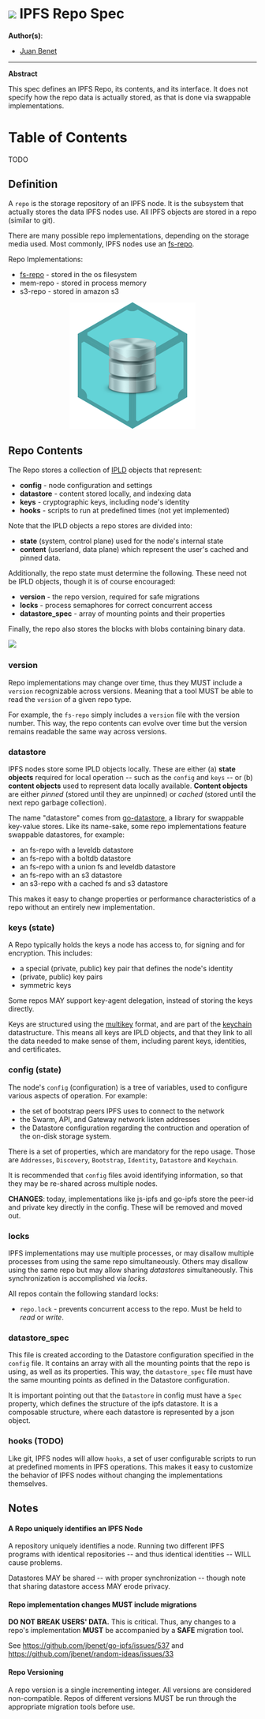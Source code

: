 # ![](https://img.shields.io/badge/status-wip-orange.svg?style=flat-square) IPFS Repo Spec

**Author(s)**:
- [Juan Benet](github.com/jbenet)

* * *

**Abstract**

This spec defines an IPFS Repo, its contents, and its interface. It does not specify how the repo data is actually stored, as that is done via swappable implementations.

# Table of Contents

TODO

## Definition

A `repo` is the storage repository of an IPFS node. It is the subsystem that
actually stores the data IPFS nodes use. All IPFS objects are stored
in a repo (similar to git).

There are many possible repo implementations, depending on the storage media
used. Most commonly, IPFS nodes use an [fs-repo](REPO_FS.md).

Repo Implementations:
- [fs-repo](REPO_FS.md) - stored in the os filesystem
- mem-repo - stored in process memory
- s3-repo - stored in amazon s3

<center>
  <img src="img/ipfs-repo.png" width="256" />
</center>

## Repo Contents

The Repo stores a collection of [IPLD](https://github.com/ipld/specs#readme) objects that represent:

- **config** - node configuration and settings
- **datastore** - content stored locally, and indexing data
- **keys** - cryptographic keys, including node's identity
- **hooks** - scripts to run at predefined times (not yet implemented)

Note that the IPLD objects a repo stores are divided into:
- **state** (system, control plane) used for the node's internal state
- **content** (userland, data plane) which represent the user's cached and pinned data.

Additionally, the repo state must determine the following. These need not be IPLD objects, though it is of course encouraged:

- **version** - the repo version, required for safe migrations
- **locks** - process semaphores for correct concurrent access
- **datastore_spec** - array of mounting points and their properties

Finally, the repo also stores the blocks with blobs containing binary data.

![](ipfs-repo-contents.png?)

### version

Repo implementations may change over time, thus they MUST include a `version` recognizable across versions. Meaning that a tool MUST be able to read the `version` of a given repo type.

For example, the `fs-repo` simply includes a `version` file with the version number. This way, the repo contents can evolve over time but the version remains readable the same way across versions.

### datastore

IPFS nodes store some IPLD objects locally. These are either (a) **state objects** required for local operation -- such as the `config` and `keys` -- or (b) **content objects** used to represent data locally available. **Content objects** are either _pinned_ (stored until they are unpinned) or _cached_ (stored until the next repo garbage collection).

The name "datastore" comes from [go-datastore](https://github.com/jbenet/go-datastore), a library for swappable key-value stores. Like its name-sake, some repo implementations feature swappable datastores, for example:
- an fs-repo with a leveldb datastore
- an fs-repo with a boltdb datastore
- an fs-repo with a union fs and leveldb datastore
- an fs-repo with an s3 datastore
- an s3-repo with a cached fs and s3 datastore

This makes it easy to change properties or performance characteristics of a repo without an entirely new implementation.

### keys (state)

A Repo typically holds the keys a node has access to, for signing and for encryption. This includes:

- a special (private, public) key pair that defines the node's identity
- (private, public) key pairs
- symmetric keys

Some repos MAY support key-agent delegation, instead of storing the keys directly.

Keys are structured using the [multikey](https://github.com/jbenet/multikey) format, and are part of the [keychain](../keychain) datastructure. This means all keys are IPLD objects, and that they link to all the data needed to make sense of them, including parent keys, identities, and certificates.

### config (state)

The node's `config` (configuration) is a tree of variables, used to configure various aspects of operation. For example:
- the set of bootstrap peers IPFS uses to connect to the network
- the Swarm, API, and Gateway network listen addresses
- the Datastore configuration regarding the contruction and operation of the on-disk storage system.

There is a set of properties, which are mandatory for the repo usage. Those are `Addresses`, `Discovery`, `Bootstrap`, `Identity`, `Datastore` and `Keychain`.

It is recommended that `config` files avoid identifying information, so that they may be re-shared across multiple nodes.

**CHANGES**: today, implementations like js-ipfs and go-ipfs store the peer-id and private key directly in the config. These will be removed and moved out.

### locks

IPFS implementations may use multiple processes, or may disallow multiple processes from using the same repo simultaneously. Others may disallow using the same repo but may allow sharing _datastores_ simultaneously. This synchronization is accomplished via _locks_.

All repos contain the following standard locks:
- `repo.lock` - prevents concurrent access to the repo. Must be held to _read_ or _write_.

### datastore_spec

This file is created according to the Datastore configuration specified in the `config` file. It contains an array with all the mounting points that the repo is using, as well as its properties. This way, the `datastore_spec` file must have the same mounting points as defined in the Datastore configuration.

It is important pointing out that the `Datastore` in config must have a `Spec` property, which defines the structure of the ipfs datastore. It is a composable structure, where each datastore is represented by a json object.

### hooks (TODO)

Like git, IPFS nodes will allow `hooks`, a set of user configurable scripts to run at predefined moments in IPFS operations. This makes it easy to customize the behavior of IPFS nodes without changing the implementations themselves.

## Notes

#### A Repo uniquely identifies an IPFS Node

A repository uniquely identifies a node. Running two different IPFS programs with identical repositories -- and thus identical identities -- WILL cause problems.

Datastores MAY be shared -- with proper synchronization -- though note that sharing datastore access MAY erode privacy.

#### Repo implementation changes MUST include migrations

**DO NOT BREAK USERS' DATA.** This is critical. Thus, any changes to a repo's implementation **MUST** be accompanied by a **SAFE** migration tool.

See https://github.com/jbenet/go-ipfs/issues/537 and https://github.com/jbenet/random-ideas/issues/33

#### Repo Versioning

A repo version is a single incrementing integer. All versions are considered non-compatible. Repos of different versions MUST be run through the appropriate migration tools before use.
